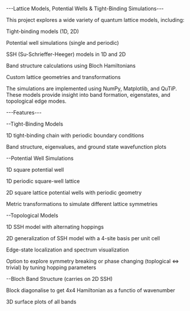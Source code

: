 ---Lattice Models, Potential Wells & Tight-Binding Simulations---

This project explores a wide variety of quantum lattice models, including:

Tight-binding models (1D, 2D)

Potential well simulations (single and periodic)

SSH (Su-Schrieffer-Heeger) models in 1D and 2D

Band structure calculations using Bloch Hamiltonians

Custom lattice geometries and transformations

The simulations are implemented using NumPy, Matplotlib, and QuTiP. These models provide insight into band formation, eigenstates, and topological edge modes.

---Features---

--Tight-Binding Models

1D tight-binding chain with periodic boundary conditions

Band structure, eigenvalues, and ground state wavefunction plots

--Potential Well Simulations

1D square potential well

1D periodic square-well lattice

2D square lattice potential wells with periodic geometry

Metric transformations to simulate different lattice symmetries

--Topological Models

1D SSH model with alternating hoppings

2D generalization of SSH model with a 4-site basis per unit cell

Edge-state localization and spectrum visualization

Option to explore symmetry breaking or phase changing (toplogical <=> trivial) by tuning hopping parameters

--Bloch Band Structure (carries on 2D SSH)

Block diagonalise to get 4x4 Hamiltonian as a functio of wavenumber

3D surface plots of all bands



